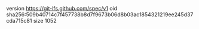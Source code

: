 version https://git-lfs.github.com/spec/v1
oid sha256:509b40714c7f457738b8d7f9673b06d8b03ac1854321219ee245d37cda715c81
size 1052
